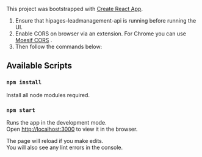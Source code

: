 This project was bootstrapped with [Create React App](https://github.com/facebook/create-react-app).

1) Ensure that hipages-leadmanagement-api is running before running the UI.
2) Enable CORS on browser via an extension. For Chrome you can use [Moesif CORS](https://chrome.google.com/webstore/detail/moesif-orign-cors-changer/digfbfaphojjndkpccljibejjbppifbc) .
3) Then follow the commands below:

## Available Scripts

### `npm install`

Install all node modules required.

### `npm start`

Runs the app in the development mode.<br />
Open [http://localhost:3000](http://localhost:3000) to view it in the browser.

The page will reload if you make edits.<br />
You will also see any lint errors in the console.
